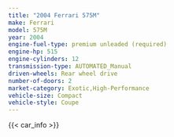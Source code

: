 ```yaml
---
title: "2004 Ferrari 575M"
make: Ferrari
model: 575M
year: 2004
engine-fuel-type: premium unleaded (required)
engine-hp: 515
engine-cylinders: 12
transmission-type: AUTOMATED_Manual
driven-wheels: Rear wheel drive
number-of-doors: 2
market-category: Exotic,High-Performance
vehicle-size: Compact
vehicle-style: Coupe
---
```


{{< car_info >}}
